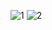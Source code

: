 ![1](https://github.com/yunusemreaydemir/.NetCore_Ajax/assets/110790096/1d970077-01bf-45a8-902b-4d2e1800beee)
![2](https://github.com/yunusemreaydemir/.NetCore_Ajax/assets/110790096/f5709408-976c-47ef-a993-d84af56d6a31)
